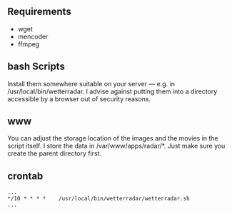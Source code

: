 Requirements
------------
*  wget
*  mencoder
*  ffmpeg

bash Scripts
------------
Install them somewhere suitable on your server — e.g. in /usr/local/bin/wetterradar. I advise against putting them into a directory accessible by a browser out of security reasons.

www
---
You can adjust the storage location of the images and the movies in the script itself. I store the data in /var/www/apps/radar/*. Just make sure you create the parent directory first.

crontab
-------
```
...
*/10 * * * *    /usr/local/bin/wetterradar/wetterradar.sh
...
```
